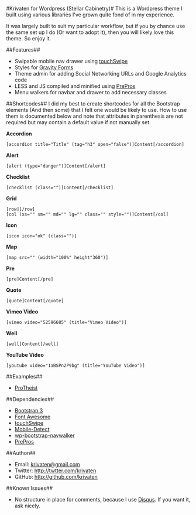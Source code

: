 #Krivaten for Wordpress (Stellar Cabinetry)#
This is a Wordpress theme I built using various libraries I've grown quite fond of in my experience.

It was largely built to suit my particular workflow, but if you by chance use the same set up I do (Or want to adopt it), then you will likely love this theme. So enjoy it.

##Features##
* Swipable mobile nav drawer using [touchSwipe](https://github.com/mattbryson/TouchSwipe-Jquery-Plugin)
* Styles for [Gravity Forms](http://www.gravityforms.com/)
* Theme admin for adding Social Networking URLs and Google Analytics code
* LESS and JS compiled and minified using [PrePros](https://github.com/sbspk/Prepros)
* Menu walkers for navbar and drawer to add necessary classes

##Shortcodes##
I did my best to create shortcodes for all the Bootstrap elements (And then some) that I felt one would be likely to use. How to use them is documented below and note that attributes in parenthesis are not required but may contain a default value if not manually set.

**Accordion**

```
[accordion title="Title" (tag="h3" open="false")]Content[/accordion]
```
**Alert**
```
[alert (type="danger")]Content[/alert]
```
**Checklist**
```
[checklist (class="")]Content[/checklist]
```
**Grid**
```
[row][/row]
[col (xs="" sm="" md="" lg="" class="" style="")]Content[/col]
```
**Icon**
```
[icon icon="ok" (class="")] 
```
**Map**
```
[map src="" (width="100%" height"360")]
```
**Pre**
```
[pre]Content[/pre]
```
**Quote**
```
[quote]Content[/quote]
```
**Vimeo Video**
```
[vimeo video="52596685" (title="Vimeo Video")]
```
**Well**
```
[well]Content[/well]
```
**YouTube Video**
```
[youtube video="1aBSPn2P9bg" (title="YouTube Video")] 
```

##Examples##
* [ProTheist](http://protheist.com)

##Dependencies##
* [Bootstrap 3](https://github.com/twbs/bootstrap)
* [Font Awesome](https://github.com/FortAwesome/Font-Awesome)
* [touchSwipe](https://github.com/mattbryson/TouchSwipe-Jquery-Plugin)
* [Mobile-Detect](https://github.com/serbanghita/Mobile-Detect)
* [wp-bootstrap-navwalker](https://github.com/twittem/wp-bootstrap-navwalker)
* [PrePros](https://github.com/sbspk/Prepros)

##Author##
* Email: <krivaten@gmail.com>
* Twitter: <http://twtter.com/krivaten>
* GitHub: <http://github.com/krivaten>

##Known Issues##
* No structure in place for comments, because I use [Disqus](http://disqus.com). If you want it, ask nicely.